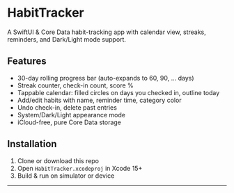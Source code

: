 # HabitTracker

A SwiftUI & Core Data habit-tracking app with calendar view, streaks, reminders, and Dark/Light mode support.

## Features
- 30-day rolling progress bar (auto-expands to 60, 90, … days)
- Streak counter, check-in count, score %
- Tappable calendar: filled circles on days you checked in, outline today
- Add/edit habits with name, reminder time, category color
- Undo check-in, delete past entries
- System/Dark/Light appearance mode
- iCloud-free, pure Core Data storage

## Installation

1. Clone or download this repo  
2. Open `HabitTracker.xcodeproj` in Xcode 15+  
3. Build & run on simulator or device  

---

